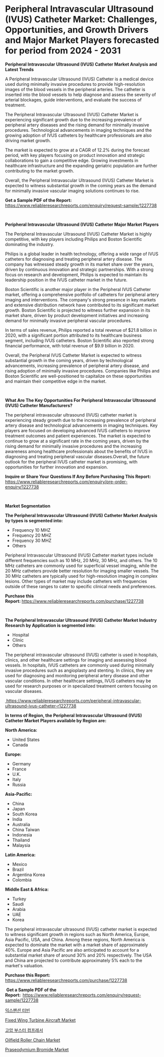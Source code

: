 <p><h1>Peripheral Intravascular Ultrasound (IVUS) Catheter Market: Challenges, Opportunities, and Growth Drivers and Major Market Players forecasted for period from 2024 - 2031</h1></p><p><strong>Peripheral Intravascular Ultrasound (IVUS) Catheter Market Analysis and Latest Trends</strong></p>
<p><p>A Peripheral Intravascular Ultrasound (IVUS) Catheter is a medical device used during minimally invasive procedures to provide high-resolution images of the blood vessels in the peripheral arteries. The catheter is inserted into the blood vessels to help diagnose and assess the severity of arterial blockages, guide interventions, and evaluate the success of treatment.</p><p>The Peripheral Intravascular Ultrasound (IVUS) Catheter Market is experiencing significant growth due to the increasing prevalence of peripheral artery diseases and the rising demand for minimally invasive procedures. Technological advancements in imaging techniques and the growing adoption of IVUS catheters by healthcare professionals are also driving market growth.</p><p>The market is expected to grow at a CAGR of 12.2% during the forecast period, with key players focusing on product innovation and strategic collaborations to gain a competitive edge. Growing investments in healthcare infrastructure and the expanding geriatric population are further contributing to the market growth.</p><p>Overall, the Peripheral Intravascular Ultrasound (IVUS) Catheter Market is expected to witness substantial growth in the coming years as the demand for minimally invasive vascular imaging solutions continues to rise.</p></p>
<p><strong>Get a Sample PDF of the Report:&nbsp;</strong> <a href="https://www.reliableresearchreports.com/enquiry/request-sample/1227738">https://www.reliableresearchreports.com/enquiry/request-sample/1227738</a></p>
<p>&nbsp;</p>
<p><strong>Peripheral Intravascular Ultrasound (IVUS) Catheter Major Market Players</strong></p>
<p><p>The Peripheral Intravascular Ultrasound (IVUS) Catheter Market is highly competitive, with key players including Philips and Boston Scientific dominating the industry. </p><p>Philips is a global leader in health technology, offering a wide range of IVUS catheters for diagnosing and treating peripheral artery disease. The company has witnessed steady growth in its market share over the years, driven by continuous innovation and strategic partnerships. With a strong focus on research and development, Philips is expected to maintain its leadership position in the IVUS catheter market in the future.</p><p>Boston Scientific is another major player in the Peripheral IVUS Catheter market, offering a comprehensive portfolio of catheters for peripheral artery imaging and interventions. The company's strong presence in key markets and extensive distribution network have contributed to its significant market growth. Boston Scientific is projected to witness further expansion in its market share, driven by product development initiatives and increasing demand for minimally invasive peripheral vascular procedures.</p><p>In terms of sales revenue, Philips reported a total revenue of $21.8 billion in 2020, with a significant portion attributed to its healthcare business segment, including IVUS catheters. Boston Scientific also reported strong financial performance, with total revenue of $9.9 billion in 2020.</p><p>Overall, the Peripheral IVUS Catheter Market is expected to witness substantial growth in the coming years, driven by technological advancements, increasing prevalence of peripheral artery disease, and rising adoption of minimally invasive procedures. Companies like Philips and Boston Scientific are well-positioned to capitalize on these opportunities and maintain their competitive edge in the market.</p></p>
<p>&nbsp;</p>
<p><strong>What Are The Key Opportunities For Peripheral Intravascular Ultrasound (IVUS) Catheter Manufacturers?</strong></p>
<p><p>The peripheral intravascular ultrasound (IVUS) catheter market is experiencing steady growth due to the increasing prevalence of peripheral artery disease and technological advancements in imaging techniques. Key players are focused on developing advanced IVUS catheters to improve treatment outcomes and patient experiences. The market is expected to continue to grow at a significant rate in the coming years, driven by the rising demand for minimally invasive procedures and the increasing awareness among healthcare professionals about the benefits of IVUS in diagnosing and treating peripheral vascular diseases.Overall, the future outlook for the peripheral IVUS catheter market is promising, with opportunities for further innovation and expansion.</p></p>
<p><strong>Inquire or Share Your Questions If Any Before Purchasing This Report:</strong> <a href="https://www.reliableresearchreports.com/enquiry/pre-order-enquiry/1227738">https://www.reliableresearchreports.com/enquiry/pre-order-enquiry/1227738</a></p>
<p>&nbsp;</p>
<p><strong>Market Segmentation</strong></p>
<p><strong>The Peripheral Intravascular Ultrasound (IVUS) Catheter Market Analysis by types is segmented into:</strong></p>
<p><ul><li>Frequency 10 MHZ</li><li>Frequency 20 MHZ</li><li>Frequency 30 MHZ</li><li>Others</li></ul></p>
<p><p>Peripheral Intravascular Ultrasound (IVUS) Catheter market types include different frequencies such as 10 MHz, 20 MHz, 30 MHz, and others. The 10 MHz catheters are commonly used for superficial vessel imaging, while the 20 MHz catheters provide better resolution for imaging smaller vessels. The 30 MHz catheters are typically used for high-resolution imaging in complex lesions. Other types of market may include catheters with frequencies outside of these ranges to cater to specific clinical needs and preferences.</p></p>
<p><strong>Purchase this Report:&nbsp;</strong><a href="https://www.reliableresearchreports.com/purchase/1227738">https://www.reliableresearchreports.com/purchase/1227738</a></p>
<p>&nbsp;</p>
<p><strong>The Peripheral Intravascular Ultrasound (IVUS) Catheter Market Industry Research by Application is segmented into:</strong></p>
<p><ul><li>Hospital</li><li>Clinic</li><li>Others</li></ul></p>
<p><p>The peripheral intravascular ultrasound (IVUS) catheter is used in hospitals, clinics, and other healthcare settings for imaging and assessing blood vessels. In hospitals, IVUS catheters are commonly used during minimally invasive procedures such as angioplasty and stenting. In clinics, they are used for diagnosing and monitoring peripheral artery disease and other vascular conditions. In other healthcare settings, IVUS catheters may be used for research purposes or in specialized treatment centers focusing on vascular diseases.</p></p>
<p><a href="https://www.reliableresearchreports.com/peripheral-intravascular-ultrasound-ivus-catheter-r1227738">&nbsp;https://www.reliableresearchreports.com/peripheral-intravascular-ultrasound-ivus-catheter-r1227738</a></p>
<p><strong>In terms of Region, the Peripheral Intravascular Ultrasound (IVUS) Catheter Market Players available by Region are:</strong></p>
<p>
    <p> <strong> North America: </strong>
        <ul>
            <li>United States</li>
            <li>Canada</li>
        </ul>
        </p> 
    <p> <strong> Europe: </strong>
        <ul>
            <li>Germany</li>
            <li>France</li>
            <li>U.K.</li>
            <li>Italy</li>
            <li>Russia</li>
        </ul>
        </p> 
    <p> <strong> Asia-Pacific: </strong>
        <ul>
            <li>China</li>
            <li>Japan</li>
            <li>South Korea</li>
            <li>India</li>
            <li>Australia</li>
            <li>China Taiwan</li>
            <li>Indonesia</li>
            <li>Thailand</li>
            <li>Malaysia</li>
        </ul>
        </p> 
    <p> <strong> Latin America: </strong>
        <ul>
            <li>Mexico</li>
            <li>Brazil</li>
            <li>Argentina Korea</li>
            <li>Colombia</li>
        </ul>
        </p> 
    <p> <strong> Middle East & Africa: </strong>
        <ul>
            <li>Turkey</li>
            <li>Saudi</li>
            <li>Arabia</li>
            <li>UAE</li>
            <li>Korea</li>
        </ul>
    </p>
    </p>
<p><p>The peripheral intravascular ultrasound (IVUS) catheter market is expected to witness significant growth in regions such as North America, Europe, Asia Pacific, USA, and China. Among these regions, North America is expected to dominate the market with a market share of approximately 40%. Europe and Asia Pacific are also anticipated to account for a substantial market share of around 30% and 20% respectively. The USA and China are projected to contribute approximately 5% each to the market's valuation.</p></p>
<p><strong>Purchase this Report: </strong><a href="https://www.reliableresearchreports.com/purchase/1227738">https://www.reliableresearchreports.com/purchase/1227738</a></p>
<p>&nbsp;<strong>Get a Sample PDF of the Report:&nbsp;&nbsp;</strong><a href="https://www.reliableresearchreports.com/enquiry/request-sample/1227738">https://www.reliableresearchreports.com/enquiry/request-sample/1227738</a></p>
<p><strong></strong></p>
<p><p><a href="https://github.com/TitusBoyer1/Market-Research-Report-List-1/blob/main/281211246929.md">익스팬션 터빈</a></p><p><a href="https://www.linkedin.com/pulse/fixed-wing-turbine-aircraft-market-analysis-its-cagr-segmentation-mnvsc?trackingId=zMRFNnFP0oxfZwfIEejXUQ%3D%3D">Fixed Wing Turbine Aircraft Market</a></p><p><a href="https://github.com/iansanftyord09878/Market-Research-Report-List-1/blob/main/547515446928.md">고압 부스터 컴프레서</a></p><p><a href="https://www.linkedin.com/pulse/oilfield-roller-chain-market-exploring-share-trends-future-growth-0kuwc?trackingId=ox4KSQX3OvnkDkPvviAIOQ%3D%3D">Oilfield Roller Chain Market</a></p><p><a href="https://issuu.com/reportprime-2/docs/praseodymium-bromide-market-size-2030.pptx">Praseodymium Bromide Market</a></p></p>
